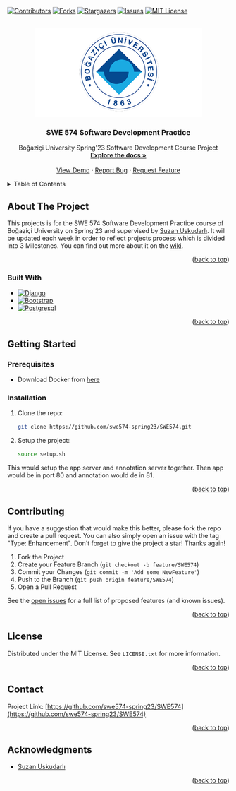 
<div id="top"></div>

[![Contributors][contributors-shield]][contributors-url]
[![Forks][forks-shield]][forks-url]
[![Stargazers][stars-shield]][stars-url]
[![Issues][issues-shield]][issues-url]
[![MIT License][license-shield]][license-url]



<!-- PROJECT LOGO -->
<br />
<div align="center">
  <a href="https://github.com/swe574-spring23/SWE574">
    <img src="docs/boun.png" alt="Logo" width="380" height="200">
  </a>

<h3 align="center">SWE 574 Software Development Practice</h3>

  <p align="center">
    Boğaziçi University Spring'23 Software Development Course Project
    <br />
    <a href="https://github.com/swe574-spring23/SWE574/wiki"><strong>Explore the docs »</strong></a>
    <br />
    <br />
    <a href="https://github.com/swe574-spring23/SWE574">View Demo</a>
    ·
    <a href="https://github.com/swe574-spring23/SWE574/issues/new">Report Bug</a>
    ·
    <a href="https://github.com/swe574-spring23/SWE574/issues/new">Request Feature</a>
  </p>
</div>



<!-- TABLE OF CONTENTS -->
<details>
  <summary>Table of Contents</summary>
  <ol>
    <li>
      <a href="#about-the-project">About The Project</a>
      <ul>
        <li><a href="#built-with">Built With</a></li>
      </ul>
    </li>
    <li>
      <a href="#getting-started">Getting Started</a>
      <ul>
        <li><a href="#prerequisites">Prerequisites</a></li>
        <li><a href="#installation">Installation</a></li>
      </ul>
    </li>
    <li><a href="#roadmap">Roadmap</a></li>
    <li><a href="#contributing">Contributing</a></li>
    <li><a href="#license">License</a></li>
    <li><a href="#contact">Contact</a></li>
    <li><a href="#acknowledgments">Acknowledgments</a></li>
  </ol>
</details>



<!-- ABOUT THE PROJECT -->
## About The Project
This projects is for the SWE 574 Software Development Practice course of Boğaziçi University on Spring'23 and supervised by [Suzan Uskudarlı](https://github.com/uskudarli). It will be updated each week in order to reflect projects process which is divided into 3 Milestones. You can find out more about it on the [wiki](https://github.com/swe574-spring23/SWE574/wiki).

<p align="right">(<a href="#top">back to top</a>)</p>



### Built With

- [![Django][django-image]][django-url]
- [![Bootstrap][Bootstrap.com]][Bootstrap-url]
- [![Postgresql][Postgresql.org]][Postgresql-url]

<p align="right">(<a href="#top">back to top</a>)</p>



<!-- GETTING STARTED -->
## Getting Started

### Prerequisites

* Download Docker from [here](https://www.docker.com/products/docker-desktop/)


### Installation

1. Clone the repo:
   ```sh
   git clone https://github.com/swe574-spring23/SWE574.git
   ```
2. Setup the project:
    ```sh
    source setup.sh
    ```
This would setup the app server and annotation server together. Then app would be in port 80 and annotation would de in 81.

<p align="right">(<a href="#top">back to top</a>)</p>


<!-- CONTRIBUTING -->
## Contributing

If you have a suggestion that would make this better, please fork the repo and create a pull request. You can also simply open an issue with the tag "Type: Enhancement".
Don't forget to give the project a star! Thanks again!

1. Fork the Project
2. Create your Feature Branch (`git checkout -b feature/SWE574`)
3. Commit your Changes (`git commit -m 'Add some NewFeature'`)
4. Push to the Branch (`git push origin feature/SWE574`)
5. Open a Pull Request

See the [open issues](https://github.com/swe574-spring23/SWE574/issues) for a full list of proposed features (and known issues).

<p align="right">(<a href="#top">back to top</a>)</p>



<!-- LICENSE -->
## License

Distributed under the MIT License. See `LICENSE.txt` for more information.

<p align="right">(<a href="#top">back to top</a>)</p>



<!-- CONTACT -->
## Contact

Project Link: [https://github.com/swe574-spring23/SWE574](https://github.com/swe574-spring23/SWE574)

<p align="right">(<a href="#top">back to top</a>)</p>



<!-- ACKNOWLEDGMENTS -->
## Acknowledgments

* [Suzan Uskudarlı](https://github.com/uskudarli)

<p align="right">(<a href="#top">back to top</a>)</p>



<!-- MARKDOWN LINKS & IMAGES -->
<!-- https://www.markdownguide.org/basic-syntax/#reference-style-links -->
[contributors-shield]: https://img.shields.io/github/contributors/swe574-spring23/SWE574.svg?style=for-the-badge
[contributors-url]: https://github.com/swe574-spring23/SWE574/graphs/contributors
[forks-shield]: https://img.shields.io/github/forks/swe574-spring23/SWE574.svg?style=for-the-badge
[forks-url]: https://github.com/swe574-spring23/SWE574/network/members
[stars-shield]: https://img.shields.io/github/stars/swe574-spring23/SWE574.svg?style=for-the-badge
[stars-url]: https://github.com/swe574-spring23/SWE574/stargazers
[issues-shield]: https://img.shields.io/github/issues/swe574-spring23/SWE574.svg?style=for-the-badge
[issues-url]: https://github.com/swe574-spring23/SWE574/issues
[license-shield]: https://img.shields.io/github/license/swe574-spring23/SWE574.svg?style=for-the-badge
[license-url]: https://github.com/swe574-spring23/SWE574/LICENSE.txt


[product-screenshot]: images/screenshot.png

[Django-image]: https://img.shields.io/badge/Django-20232A?style=for-the-badge&logo=react&logoColor=61DAFB
[Django-url]: https://nextjs.org/

[Next.js]: https://img.shields.io/badge/next.js-000000?style=for-the-badge&logo=nextdotjs&logoColor=white
[Next-url]: https://nextjs.org/
[React.js]: https://img.shields.io/badge/React-20232A?style=for-the-badge&logo=react&logoColor=61DAFB
[React-url]: https://reactjs.org/
[Vue.js]: https://img.shields.io/badge/Vue.js-35495E?style=for-the-badge&logo=vuedotjs&logoColor=4FC08D
[Vue-url]: https://vuejs.org/
[Angular.io]: https://img.shields.io/badge/Angular-DD0031?style=for-the-badge&logo=angular&logoColor=white
[Angular-url]: https://angular.io/
[Svelte.dev]: https://img.shields.io/badge/Svelte-4A4A55?style=for-the-badge&logo=svelte&logoColor=FF3E00
[Svelte-url]: https://svelte.dev/
[Laravel.com]: https://img.shields.io/badge/Laravel-FF2D20?style=for-the-badge&logo=laravel&logoColor=white
[Laravel-url]: https://laravel.com
[Bootstrap.com]: https://img.shields.io/badge/Bootstrap-563D7C?style=for-the-badge&logo=bootstrap&logoColor=white
[Bootstrap-url]: https://getbootstrap.com
[JQuery.com]: https://img.shields.io/badge/jQuery-0769AD?style=for-the-badge&logo=jquery&logoColor=white
[JQuery-url]: https://jquery.com
[Postgresql.org]: https://img.shields.io/badge/Postgresql-20232A?style=for-the-badge&logo=react&logoColor=61DAFB
[Postgresql-url]: https://www.postgresql.org/